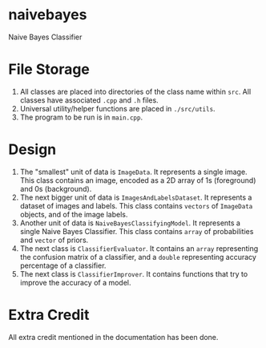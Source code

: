 # naivebayes
Naive Bayes Classifier 

# File Storage
1. All classes are placed into directories of the class name within `src`. All classes have associated `.cpp` and `.h` files.
2. Universal utility/helper functions are placed in `./src/utils`. 
3. The program to be run is in `main.cpp`.

# Design
1. The "smallest" unit of data is `ImageData`. It represents a single image. This class contains an image, encoded as a 2D array of 1s (foreground) and 0s (background).
2. The next bigger unit of data is `ImagesAndLabelsDataset`. It represents a dataset of images and labels. This class contains `vectors` of `ImageData` objects, and of the image labels.
3. Another unit of data is `NaiveBayesClassifyingModel`. It represents a single Naive Bayes Classifier. This class contains `array` of probabilities and `vector` of priors.
4. The next class is `ClassifierEvaluator`. It contains an `array` representing the confusion matrix of a classifier, and a `double` representing accuracy percentage of a classifier.
5. The next class is `ClassifierImprover`. It contains functions that try to improve the accuracy of a model.

# Extra Credit
All extra credit mentioned in the documentation has been done.
